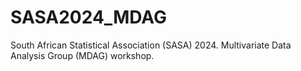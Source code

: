 # SASA2024_MDAG
South African Statistical Association (SASA) 2024. Multivariate Data Analysis Group (MDAG) workshop.
